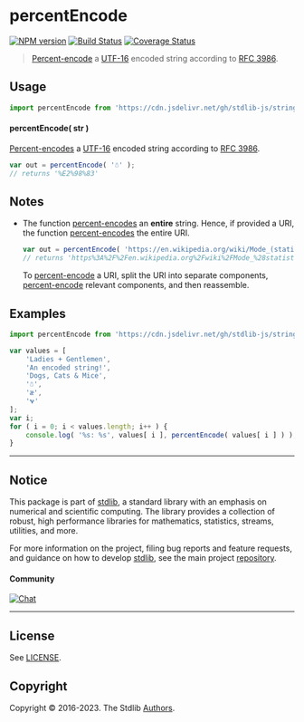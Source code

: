 <!--

@license Apache-2.0

Copyright (c) 2018 The Stdlib Authors.

Licensed under the Apache License, Version 2.0 (the "License");
you may not use this file except in compliance with the License.
You may obtain a copy of the License at

   http://www.apache.org/licenses/LICENSE-2.0

Unless required by applicable law or agreed to in writing, software
distributed under the License is distributed on an "AS IS" BASIS,
WITHOUT WARRANTIES OR CONDITIONS OF ANY KIND, either express or implied.
See the License for the specific language governing permissions and
limitations under the License.

-->

# percentEncode

[![NPM version][npm-image]][npm-url] [![Build Status][test-image]][test-url] [![Coverage Status][coverage-image]][coverage-url] <!-- [![dependencies][dependencies-image]][dependencies-url] -->

> [Percent-encode][percent-encoding] a [UTF-16][utf-16] encoded string according to [RFC 3986][rfc-3986-percent-encoding].

<!-- Section to include introductory text. Make sure to keep an empty line after the intro `section` element and another before the `/section` close. -->

<section class="intro">

</section>

<!-- /.intro -->

<!-- Package usage documentation. -->



<section class="usage">

## Usage

```javascript
import percentEncode from 'https://cdn.jsdelivr.net/gh/stdlib-js/string-percent-encode@deno/mod.js';
```

#### percentEncode( str )

[Percent-encodes][percent-encoding] a [UTF-16][utf-16] encoded string according to [RFC 3986][rfc-3986-percent-encoding].

```javascript
var out = percentEncode( '☃' );
// returns '%E2%98%83'
```

</section>

<!-- /.usage -->

<!-- Package usage notes. Make sure to keep an empty line after the `section` element and another before the `/section` close. -->

<section class="notes">

## Notes

-   The function [percent-encodes][percent-encoding] an **entire** string. Hence, if provided a URI, the function [percent-encodes][percent-encoding] the entire URI.

    ```javascript
    var out = percentEncode( 'https://en.wikipedia.org/wiki/Mode_(statistics)' );
    // returns 'https%3A%2F%2Fen.wikipedia.org%2Fwiki%2FMode_%28statistics%29'
    ```

    To [percent-encode][percent-encoding] a URI, split the URI into separate components, [percent-encode][percent-encoding] relevant components, and then reassemble. 

</section>

<!-- /.notes -->

<!-- Package usage examples. -->

<section class="examples">

## Examples

<!-- eslint no-undef: "error" -->

```javascript
import percentEncode from 'https://cdn.jsdelivr.net/gh/stdlib-js/string-percent-encode@deno/mod.js';

var values = [
    'Ladies + Gentlemen',
    'An encoded string!',
    'Dogs, Cats & Mice',
    '☃',
    'æ',
    '𐐷'
];
var i;
for ( i = 0; i < values.length; i++ ) {
    console.log( '%s: %s', values[ i ], percentEncode( values[ i ] ) );
}
```

</section>

<!-- /.examples -->

<!-- Section for describing a command-line interface. -->



<!-- Section to include cited references. If references are included, add a horizontal rule *before* the section. Make sure to keep an empty line after the `section` element and another before the `/section` close. -->

<section class="references">

</section>

<!-- /.references -->

<!-- Section for related `stdlib` packages. Do not manually edit this section, as it is automatically populated. -->

<section class="related">

</section>

<!-- /.related -->

<!-- Section for all links. Make sure to keep an empty line after the `section` element and another before the `/section` close. -->


<section class="main-repo" >

* * *

## Notice

This package is part of [stdlib][stdlib], a standard library with an emphasis on numerical and scientific computing. The library provides a collection of robust, high performance libraries for mathematics, statistics, streams, utilities, and more.

For more information on the project, filing bug reports and feature requests, and guidance on how to develop [stdlib][stdlib], see the main project [repository][stdlib].

#### Community

[![Chat][chat-image]][chat-url]

---

## License

See [LICENSE][stdlib-license].


## Copyright

Copyright &copy; 2016-2023. The Stdlib [Authors][stdlib-authors].

</section>

<!-- /.stdlib -->

<!-- Section for all links. Make sure to keep an empty line after the `section` element and another before the `/section` close. -->

<section class="links">

[npm-image]: http://img.shields.io/npm/v/@stdlib/string-percent-encode.svg
[npm-url]: https://npmjs.org/package/@stdlib/string-percent-encode

[test-image]: https://github.com/stdlib-js/string-percent-encode/actions/workflows/test.yml/badge.svg?branch=main
[test-url]: https://github.com/stdlib-js/string-percent-encode/actions/workflows/test.yml?query=branch:main

[coverage-image]: https://img.shields.io/codecov/c/github/stdlib-js/string-percent-encode/main.svg
[coverage-url]: https://codecov.io/github/stdlib-js/string-percent-encode?branch=main

<!--

[dependencies-image]: https://img.shields.io/david/stdlib-js/string-percent-encode.svg
[dependencies-url]: https://david-dm.org/stdlib-js/string-percent-encode/main

-->

[chat-image]: https://img.shields.io/gitter/room/stdlib-js/stdlib.svg
[chat-url]: https://gitter.im/stdlib-js/stdlib/

[stdlib]: https://github.com/stdlib-js/stdlib

[stdlib-authors]: https://github.com/stdlib-js/stdlib/graphs/contributors

[cli-section]: https://github.com/stdlib-js/string-percent-encode#cli
[cli-url]: https://github.com/stdlib-js/string-percent-encode/tree/cli
[@stdlib/string-percent-encode]: https://github.com/stdlib-js/string-percent-encode/tree/main

[umd]: https://github.com/umdjs/umd
[es-module]: https://developer.mozilla.org/en-US/docs/Web/JavaScript/Guide/Modules

[deno-url]: https://github.com/stdlib-js/string-percent-encode/tree/deno
[umd-url]: https://github.com/stdlib-js/string-percent-encode/tree/umd
[esm-url]: https://github.com/stdlib-js/string-percent-encode/tree/esm
[branches-url]: https://github.com/stdlib-js/string-percent-encode/blob/main/branches.md

[stdlib-license]: https://raw.githubusercontent.com/stdlib-js/string-percent-encode/main/LICENSE

[percent-encoding]: https://en.wikipedia.org/wiki/Percent-encoding

[rfc-3986-percent-encoding]: https://tools.ietf.org/html/rfc3986#section-2.1

[utf-16]: https://en.wikipedia.org/wiki/UTF-16

[standard-streams]: https://en.wikipedia.org/wiki/Standard_streams

</section>

<!-- /.links -->
